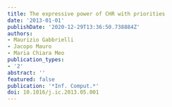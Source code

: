 ```yaml
---
title: The expressive power of CHR with priorities
date: '2013-01-01'
publishDate: '2020-12-29T13:36:50.738884Z'
authors:
- Maurizio Gabbrielli
- Jacopo Mauro
- Maria Chiara Meo
publication_types:
- '2'
abstract: ''
featured: false
publication: '*Inf. Comput.*'
doi: 10.1016/j.ic.2013.05.001
---
```


